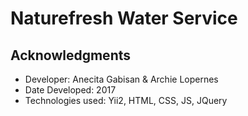 Naturefresh Water Service
=============================================


## Acknowledgments

* Developer: Anecita Gabisan & Archie Lopernes
* Date Developed: 2017
* Technologies used: Yii2, HTML, CSS, JS, JQuery
